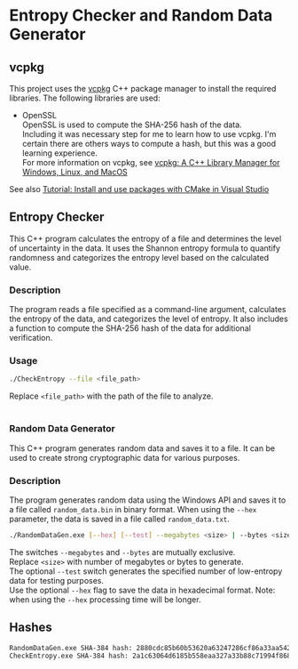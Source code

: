 # Entropy Checker and Random Data Generator

## vcpkg
This project uses the [vcpkg](https://vcpkg.io/en/) C++ package manager to install the required libraries.  The following libraries are used: <br>
- OpenSSL
<br>OpenSSL is used to compute the SHA-256 hash of the data.
<br>Including it was necessary step for me to learn how to use vcpkg.  I'm certain there are others ways to compute a hash, but this was a good learning experience.
<br>For more information on vcpkg, see [vcpkg: A C++ Library Manager for Windows, Linux, and MacOS](https://vcpkg.io/en/docs/)



See also [Tutorial: Install and use packages with CMake in Visual Studio](https://learn.microsoft.com/en-us/vcpkg/get_started/get-started-vs?source=recommendations&pivots=shell-powershell)

## Entropy Checker

This C++ program calculates the entropy of a file and determines the level of uncertainty in the data. It uses the Shannon entropy formula to quantify randomness and categorizes the entropy level based on the calculated value.

### Description

The program reads a file specified as a command-line argument, calculates the entropy 
of the data, and categorizes the level of entropy.  It also includes a function to 
compute the SHA-256 hash of the data for additional verification.

### Usage

```bash
./CheckEntropy --file <file_path>
```
Replace ``<file_path>`` with the path of the file to analyze.
<br><br>

### Random Data Generator

This C++ program generates random data and saves it to a file. It can be used to create strong cryptographic data for various purposes.

### Description

The program generates random data using the Windows API and saves it to a file called ``random_data.bin``
in binary format.  When using the ``--hex`` parameter, the data is saved in a file called ``random_data.txt``.<br>


```bash
./RandomDataGen.exe [--hex] [--test] --megabytes <size> | --bytes <size> 
```
The switches ``--megabytes`` and ``--bytes`` are mutually exclusive.<br>
Replace ``<size>`` with number of megabytes or bytes to generate.<br>
The optional ``--test`` switch generates the specified number of low-entropy data for testing purposes.<br>
Use the optional ``--hex`` flag to save the data in hexadecimal format.  Note: when using the ``--hex`` processing time will be longer.

## Hashes
```bash
RandomDataGen.exe SHA-384 hash: 2880cdc85b60b53620a63247286cf86a33aa54251e627af8aaa34630c7801f4ad7498074249a0ff1eeaec75ff09cb2b9
CheckEntropy.exe SHA-384 hash: 2a1c63064d6185b558eaa327a33b88c71994f8680edf05d5aa03803312a7a55287597cba4e5143d6e69e6c66ecb09b29
```

